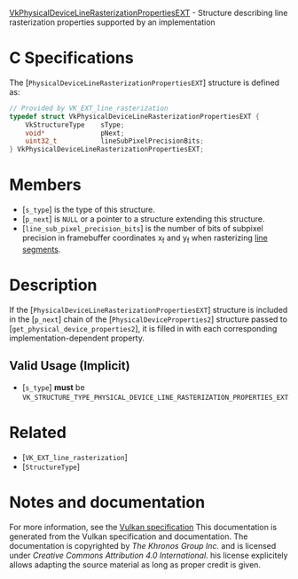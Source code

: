 [VkPhysicalDeviceLineRasterizationPropertiesEXT](https://www.khronos.org/registry/vulkan/specs/1.3-extensions/man/html/VkPhysicalDeviceLineRasterizationPropertiesEXT.html) - Structure describing line rasterization properties supported by an implementation

# C Specifications
The [`PhysicalDeviceLineRasterizationPropertiesEXT`] structure is
defined as:
```c
// Provided by VK_EXT_line_rasterization
typedef struct VkPhysicalDeviceLineRasterizationPropertiesEXT {
    VkStructureType    sType;
    void*              pNext;
    uint32_t           lineSubPixelPrecisionBits;
} VkPhysicalDeviceLineRasterizationPropertiesEXT;
```

# Members
- [`s_type`] is the type of this structure.
- [`p_next`] is `NULL` or a pointer to a structure extending this structure.
- [`line_sub_pixel_precision_bits`] is the number of bits of subpixel precision in framebuffer coordinates x<sub>f</sub> and y<sub>f</sub> when rasterizing [line segments](https://www.khronos.org/registry/vulkan/specs/1.3-extensions/html/vkspec.html#primsrast-lines).

# Description
If the [`PhysicalDeviceLineRasterizationPropertiesEXT`] structure is included in the [`p_next`] chain of the
[`PhysicalDeviceProperties2`] structure passed to
[`get_physical_device_properties2`], it is filled in with each
corresponding implementation-dependent property.
## Valid Usage (Implicit)
-  [`s_type`] **must**  be `VK_STRUCTURE_TYPE_PHYSICAL_DEVICE_LINE_RASTERIZATION_PROPERTIES_EXT`

# Related
- [`VK_EXT_line_rasterization`]
- [`StructureType`]

# Notes and documentation
For more information, see the [Vulkan specification](https://www.khronos.org/registry/vulkan/specs/1.3-extensions/html/vkspec.html)
This documentation is generated from the Vulkan specification and documentation.
The documentation is copyrighted by *The Khronos Group Inc.* and is licensed under *Creative Commons Attribution 4.0 International*.
his license explicitely allows adapting the source material as long as proper credit is given.
        